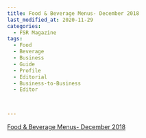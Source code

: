 ```yaml
---
title: Food & Beverage Menus- December 2018
last_modified_at: 2020-11-29
categories:
  - FSR Magazine
tags:
  - Food
  - Beverage
  - Business
  - Guide
  - Profile
  - Editorial 
  - Business-to-Business
  - Editor



---
```




[Food & Beverage Menus- December 2018](http://www.omagdigital.com/publication/?i=545773&ver=html5&p=19)
